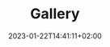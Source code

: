 ---
title: "Gallery"
keywords: ["Manastirea Calui"]
date: 2023-01-22T14:41:11+02:00
draft: false
type: page
layout: gallery
sitemap_exclude: false

sitemap:
  changefreq: weekly
  filename: sitemap.xml
  priority: 1


#----------------------------------------------------/
# Gallery
#----------------------------------------------------/
gallery: 
  items:

    - title: "Manastirea Calui"
      link: ""
      image: "/carousel/gallery-1.jpg"
      image2x: "/carousel/gallery-1@2x.jpg"

    - title: "Manastirea Calui"
      link: ""
      image: "/carousel/gallery-2.jpg"
      image2x: "/carousel/gallery-2@2x.jpg"

    - title: "Manastirea Calui"
      link: ""
      image: "/carousel/gallery-3.jpg"
      image2x: "/carousel/gallery-3@2x.jpg"


---